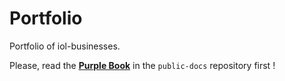 # Portfolio

Portfolio of iol-businesses. 

Please, read the [**Purple Book**](https://github.com/Labor-as-Capital-DAO/public-docs/blob/main/PurpleBook.md) in the `public-docs` repository first !